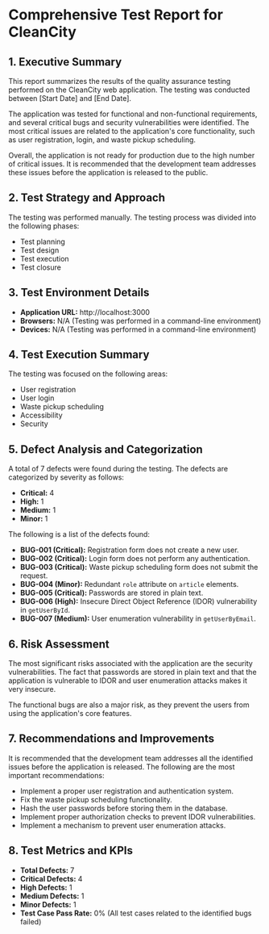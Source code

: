 # Comprehensive Test Report for CleanCity

## 1. Executive Summary

This report summarizes the results of the quality assurance testing performed on the CleanCity web application. The testing was conducted between [Start Date] and [End Date].

The application was tested for functional and non-functional requirements, and several critical bugs and security vulnerabilities were identified. The most critical issues are related to the application's core functionality, such as user registration, login, and waste pickup scheduling.

Overall, the application is not ready for production due to the high number of critical issues. It is recommended that the development team addresses these issues before the application is released to the public.

## 2. Test Strategy and Approach

The testing was performed manually. The testing process was divided into the following phases:
- Test planning
- Test design
- Test execution
- Test closure

## 3. Test Environment Details

- **Application URL:** http://localhost:3000
- **Browsers:** N/A (Testing was performed in a command-line environment)
- **Devices:** N/A (Testing was performed in a command-line environment)

## 4. Test Execution Summary

The testing was focused on the following areas:
- User registration
- User login
- Waste pickup scheduling
- Accessibility
- Security

## 5. Defect Analysis and Categorization

A total of 7 defects were found during the testing. The defects are categorized by severity as follows:
- **Critical:** 4
- **High:** 1
- **Medium:** 1
- **Minor:** 1

The following is a list of the defects found:
- **BUG-001 (Critical):** Registration form does not create a new user.
- **BUG-002 (Critical):** Login form does not perform any authentication.
- **BUG-003 (Critical):** Waste pickup scheduling form does not submit the request.
- **BUG-004 (Minor):** Redundant `role` attribute on `article` elements.
- **BUG-005 (Critical):** Passwords are stored in plain text.
- **BUG-006 (High):** Insecure Direct Object Reference (IDOR) vulnerability in `getUserById`.
- **BUG-007 (Medium):** User enumeration vulnerability in `getUserByEmail`.

## 6. Risk Assessment

The most significant risks associated with the application are the security vulnerabilities. The fact that passwords are stored in plain text and that the application is vulnerable to IDOR and user enumeration attacks makes it very insecure.

The functional bugs are also a major risk, as they prevent the users from using the application's core features.

## 7. Recommendations and Improvements

It is recommended that the development team addresses all the identified issues before the application is released. The following are the most important recommendations:
- Implement a proper user registration and authentication system.
- Fix the waste pickup scheduling functionality.
- Hash the user passwords before storing them in the database.
- Implement proper authorization checks to prevent IDOR vulnerabilities.
- Implement a mechanism to prevent user enumeration attacks.

## 8. Test Metrics and KPIs

- **Total Defects:** 7
- **Critical Defects:** 4
- **High Defects:** 1
- **Medium Defects:** 1
- **Minor Defects:** 1
- **Test Case Pass Rate:** 0% (All test cases related to the identified bugs failed)
